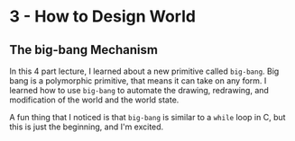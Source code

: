 # 3 - How to Design World

## The big-bang Mechanism

In this 4 part lecture, I learned about a new primitive called `big-bang`. Big bang is a polymorphic primitive, that means it can take on any form. I learned how to use `big-bang` to automate the drawing, redrawing, and modification of the world and the world state.

A fun thing that I noticed is that `big-bang` is similar to a `while` loop in C, but this is just the beginning, and I'm excited.

